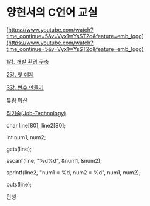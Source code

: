 # 양현서의 C언어 교실

[https://www.youtube.com/watch?time_continue=5&v=Vyx1wYsST2o&feature=emb_logo](https://www.youtube.com/watch?time_continue=5&v=Vyx1wYsST2o&feature=emb_logo)

[1강. 개발 환경 구축](%E1%84%8B%E1%85%A3%E1%86%BC%E1%84%92%E1%85%A7%E1%86%AB%E1%84%89%E1%85%A5%E1%84%8B%E1%85%B4%20C%E1%84%8B%E1%85%A5%E1%86%AB%E1%84%8B%E1%85%A5%20%E1%84%80%E1%85%AD%E1%84%89%E1%85%B5%E1%86%AF%2044f370c4128843a2848d10023a090b26/1%E1%84%80%E1%85%A1%E1%86%BC%20%E1%84%80%E1%85%A2%E1%84%87%E1%85%A1%E1%86%AF%20%E1%84%92%E1%85%AA%E1%86%AB%E1%84%80%E1%85%A7%E1%86%BC%20%E1%84%80%E1%85%AE%E1%84%8E%E1%85%AE%E1%86%A8%201add1cd2eee74c89a566e91c082001c1.md)

[2강. 첫 예제](%E1%84%8B%E1%85%A3%E1%86%BC%E1%84%92%E1%85%A7%E1%86%AB%E1%84%89%E1%85%A5%E1%84%8B%E1%85%B4%20C%E1%84%8B%E1%85%A5%E1%86%AB%E1%84%8B%E1%85%A5%20%E1%84%80%E1%85%AD%E1%84%89%E1%85%B5%E1%86%AF%2044f370c4128843a2848d10023a090b26/2%E1%84%80%E1%85%A1%E1%86%BC%20%E1%84%8E%E1%85%A5%E1%86%BA%20%E1%84%8B%E1%85%A8%E1%84%8C%E1%85%A6%2080a21a94cb2c4a569fc768ecea6b3d28.md)

[3강. 변수 만들기](%E1%84%8B%E1%85%A3%E1%86%BC%E1%84%92%E1%85%A7%E1%86%AB%E1%84%89%E1%85%A5%E1%84%8B%E1%85%B4%20C%E1%84%8B%E1%85%A5%E1%86%AB%E1%84%8B%E1%85%A5%20%E1%84%80%E1%85%AD%E1%84%89%E1%85%B5%E1%86%AF%2044f370c4128843a2848d10023a090b26/3%E1%84%80%E1%85%A1%E1%86%BC%20%E1%84%87%E1%85%A7%E1%86%AB%E1%84%89%E1%85%AE%20%E1%84%86%E1%85%A1%E1%86%AB%E1%84%83%E1%85%B3%E1%86%AF%E1%84%80%E1%85%B5%20b2f39a2752e24dbf8e1415ce7981be82.md)

[튜링 머신](%E1%84%8B%E1%85%A3%E1%86%BC%E1%84%92%E1%85%A7%E1%86%AB%E1%84%89%E1%85%A5%E1%84%8B%E1%85%B4%20C%E1%84%8B%E1%85%A5%E1%86%AB%E1%84%8B%E1%85%A5%20%E1%84%80%E1%85%AD%E1%84%89%E1%85%B5%E1%86%AF%2044f370c4128843a2848d10023a090b26/%E1%84%90%E1%85%B2%E1%84%85%E1%85%B5%E1%86%BC%20%E1%84%86%E1%85%A5%E1%84%89%E1%85%B5%E1%86%AB%20ccdac04a46f64dac98f6f9db318d10b5.md)

[잡기술(Job-Technology)](%E1%84%8B%E1%85%A3%E1%86%BC%E1%84%92%E1%85%A7%E1%86%AB%E1%84%89%E1%85%A5%E1%84%8B%E1%85%B4%20C%E1%84%8B%E1%85%A5%E1%86%AB%E1%84%8B%E1%85%A5%20%E1%84%80%E1%85%AD%E1%84%89%E1%85%B5%E1%86%AF%2044f370c4128843a2848d10023a090b26/%E1%84%8C%E1%85%A1%E1%86%B8%E1%84%80%E1%85%B5%E1%84%89%E1%85%AE%E1%86%AF(Job-Technology)%20dbddebef4a624271b538325efb985a4f.md)

char line[80], line2[80];

int num1, num2; 

gets(line);

sscanf(line, "%d%d", &num1, &num2);

sprintf(line2, "num1 = %d, num2 = %d", num1, num2);

puts(line);

안녕